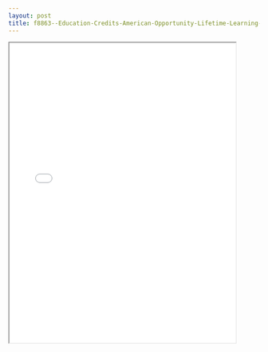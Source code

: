 ```yaml
---
layout: post
title: f8863--Education-Credits-American-Opportunity-Lifetime-Learning-Credits
---
```


<div class="pdf-container">
<iframe src="/ea/assets/pdfs/f8863--Education-Credits-American-Opportunity-Lifetime-Learning-Credits.pdf" height="600" width="90%" allowFullScreen="true"></iframe>
</div>

